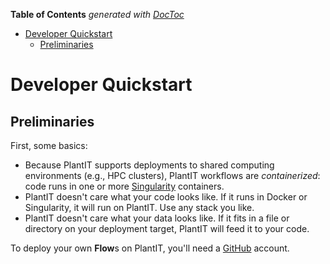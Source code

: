 <!-- START doctoc generated TOC please keep comment here to allow auto update -->
<!-- DON'T EDIT THIS SECTION, INSTEAD RE-RUN doctoc TO UPDATE -->
**Table of Contents**  *generated with [DocToc](https://github.com/thlorenz/doctoc)*

- [Developer Quickstart](#developer-quickstart)
  - [Preliminaries](#preliminaries)

<!-- END doctoc generated TOC please keep comment here to allow auto update -->

# Developer Quickstart

## Preliminaries

First, some basics:

- Because PlantIT supports deployments to shared computing environments (e.g., HPC clusters), PlantIT workflows are *containerized*: code runs in one or more [Singularity](https://sylabs.io/singularity/) containers.
- PlantIT doesn't care what your code looks like. If it runs in Docker or Singularity, it will run on PlantIT. Use any stack you like.
- PlantIT doesn't care what your data looks like. If it fits in a file or directory on your deployment target, PlantIT will feed it to your code.

To deploy your own <i class="fas fa-stream fa-1x fa-fw"></i> **Flow**s on PlantIT, you'll need a [GitHub](https://github.com/) account.

<br>

